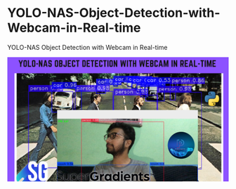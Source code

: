 # YOLO-NAS-Object-Detection-with-Webcam-in-Real-time
YOLO-NAS Object Detection with Webcam in Real-time


[![Watch the video](https://github.com/noorkhokhar99/YOLO-NAS-Object-Detection-with-Webcam-in-Real-time/blob/main/how%20to%20become%20a%20(1)%20(1).png)](https://www.youtube.com/watch?v=st9o5XqqNno)
